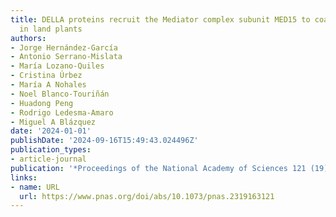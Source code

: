 ```yaml
---
title: DELLA proteins recruit the Mediator complex subunit MED15 to coactivate transcription
  in land plants
authors:
- Jorge Hernández-García
- Antonio Serrano-Mislata
- María Lozano-Quiles
- Cristina Úrbez
- María A Nohales
- Noel Blanco-Touriñán
- Huadong Peng
- Rodrigo Ledesma-Amaro
- Miguel A Blázquez
date: '2024-01-01'
publishDate: '2024-09-16T15:49:43.024496Z'
publication_types:
- article-journal
publication: '*Proceedings of the National Academy of Sciences 121 (19)*'
links:
- name: URL
  url: https://www.pnas.org/doi/abs/10.1073/pnas.2319163121
---
```

